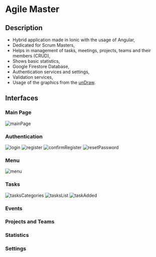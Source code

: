 # Agile Master
## Description
- Hybrid application made in Ionic with the usage of Angular,
- Dedicated for Scrum Masters,
- Helps in management of tasks, meetings, projects, teams and their members (CRUD),
- Shows basic statistics,
- Google Firestore Database,
- Authentication services and settings,
- Validation services,
- Usage of the graphics from the [unDraw](https://undraw.co/illustrations).

## Interfaces
### Main Page
![mainPage](https://github.com/KarolinaLewinska/AgileMaster/blob/master/Interfaces/mainPage.png)

### Authentication
![login](https://github.com/KarolinaLewinska/AgileMaster/blob/master/Interfaces/login.png)
![register](https://github.com/KarolinaLewinska/AgileMaster/blob/master/Interfaces/register.png)
![confirmRegister](https://github.com/KarolinaLewinska/AgileMaster/blob/master/Interfaces/confirmRegister.png)
![resetPassword](https://github.com/KarolinaLewinska/AgileMaster/blob/master/Interfaces/resetPassword.png)

### Menu
![menu](https://github.com/KarolinaLewinska/AgileMaster/blob/master/Interfaces/menu.png)
### Tasks
![tasksCategories](https://github.com/KarolinaLewinska/AgileMaster/blob/master/Interfaces/tasksCategories.png)
![tasksList](https://github.com/KarolinaLewinska/AgileMaster/blob/master/Interfaces/tasksList.png)
![taskAdded](https://github.com/KarolinaLewinska/AgileMaster/blob/master/Interfaces/taskAdded.png)
### Events
### Projects and Teams
### Statistics
### Settings


